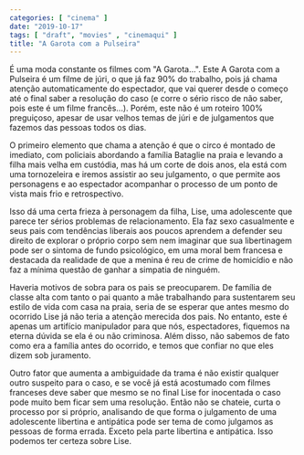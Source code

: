 ```yaml
---
categories: [ "cinema" ]
date: "2019-10-17"
tags: [ "draft", "movies" , "cinemaqui" ]
title: "A Garota com a Pulseira"
---
```

É uma moda constante os filmes com "A Garota...". Este A Garota com a Pulseira é um filme de júri, o que já faz 90% do trabalho, pois já chama atenção automaticamente do espectador, que vai querer desde o começo até o final saber a resolução do caso (e corre o sério risco de não saber, pois este é um filme francês...). Porém, este não é um roteiro 100% preguiçoso, apesar de usar velhos temas de júri e de julgamentos que fazemos das pessoas todos os dias.

O primeiro elemento que chama a atenção é que o circo é montado de imediato, com policiais abordando a família Bataglie na praia e levando a filha mais velha em custódia, mas há um corte de dois anos, ela está com uma tornozeleira e iremos assistir ao seu julgamento, o que permite aos personagens e ao espectador acompanhar o processo de um ponto de vista mais frio e retrospectivo.

Isso dá uma certa frieza à personagem da filha, Lise, uma adolescente que parece ter sérios problemas de relacionamento. Ela faz sexo casualmente e seus pais com tendências liberais aos poucos aprendem a defender seu direito de explorar o próprio corpo sem nem imaginar que sua libertinagem pode ser o sintoma de fundo psicológico, em uma moral bem francesa e destacada da realidade de que a menina é reu de crime de homicídio e não faz a mínima questão de ganhar a simpatia de ninguém.

Haveria motivos de sobra para os pais se preocuparem. De família de classe alta com tanto o pai quanto a mãe trabalhando para sustentarem seu estilo de vida com casa na praia, seria de se esperar que antes mesmo do ocorrido Lise já não teria a atenção merecida dos pais. No entanto, este é apenas um artifício manipulador para que nós, espectadores, fiquemos na eterna dúvida se ela é ou não criminosa. Além disso, não sabemos de fato como era a família antes do ocorrido, e temos que confiar no que eles dizem sob juramento.

Outro fator que aumenta a ambiguidade da trama é não existir qualquer outro suspeito para o caso, e se você já está acostumado com filmes franceses deve saber que mesmo se no final Lise for inocentada o caso pode muito bem ficar sem uma resolução. Então não se chateie, curta o processo por si próprio, analisando de que forma o julgamento de uma adolescente libertina e antipática pode ser tema de como julgamos as pessoas de forma errada. Exceto pela parte libertina e antipática. Isso podemos ter certeza sobre Lise.

